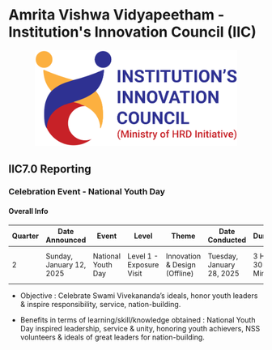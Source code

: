 # Amrita Vishwa Vidyapeetham - Institution's Innovation Council (IIC)

<p align="center">
  <img src="https://raw.githubusercontent.com/AVV-IIC/Admin/refs/heads/main/Assets/logo/IIC.png" alt="IIC Logo" width=400 />
</p>

## IIC7.0 Reporting
### Celebration Event - National Youth  Day

#### Overall Info

| Quarter | Date Announced | Event | Level | Theme | Date Conducted | Duration | Participants | Contact | Organiser |
|---------|----------------|-------|-------|-------|----------------|----------|--------------|---------|-----------|
| 2 | Sunday, January 12, 2025 | National Youth Day | Level 1 - Exposure Visit | Innovation & Design (Offline) | Tuesday, January 28, 2025 | 3 Hours 30 Minutes | 52 (Students: 50, Faculty: 2) | NSS | Student Council |

- Objective :
   Celebrate Swami Vivekananda’s ideals, honor youth leaders & inspire responsibility, service, nation-building.
  
- Benefits in terms of learning/skill/knowledge obtained :
   National Youth Day inspired leadership, service & unity, honoring youth achievers, NSS volunteers & ideals of great leaders for nation-building.

